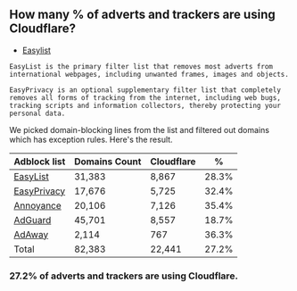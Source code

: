 ## How many % of adverts and trackers are using Cloudflare?


- [Easylist](https://web.archive.org/web/20210516110248/https://easylist.to/)
```
EasyList is the primary filter list that removes most adverts from international webpages, including unwanted frames, images and objects.

EasyPrivacy is an optional supplementary filter list that completely removes all forms of tracking from the internet, including web bugs, tracking scripts and information collectors, thereby protecting your personal data.
```


We picked domain-blocking lines from the list and filtered out domains which has exception rules.
Here's the result.


| Adblock list | Domains Count | Cloudflare | % |
| --- | --- | --- | --- |
| [EasyList](https://easylist.to/easylist/easylist.txt) | 31,383 | 8,867 | 28.3% |
| [EasyPrivacy](https://easylist.to/easylist/easyprivacy.txt) | 17,676 | 5,725 | 32.4% |
| [Annoyance](https://secure.fanboy.co.nz/fanboy-annoyance.txt) | 20,106 | 7,126 | 35.4% |
| [AdGuard](https://adguardteam.github.io/AdGuardSDNSFilter/Filters/filter.txt) | 45,701 | 8,557 | 18.7% |
| [AdAway](https://raw.githubusercontent.com/AdAway/adaway.github.io/master/hosts.txt) | 2,114 | 767 | 36.3% |
| Total | 82,383 | 22,441 | 27.2% |


### 27.2% of adverts and trackers are using Cloudflare.